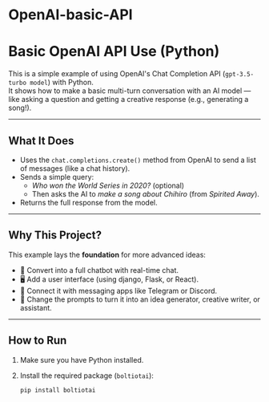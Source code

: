 # OpenAI-basic-API

# Basic OpenAI API Use (Python)

This is a simple example of using OpenAI's Chat Completion API (`gpt-3.5-turbo model`) with Python.  
It shows how to make a basic multi-turn conversation with an AI model — like asking a question and getting a creative response (e.g., generating a song!).

---

## What It Does

- Uses the `chat.completions.create()` method from OpenAI to send a list of messages (like a chat history).
- Sends a simple query:  
  - *Who won the World Series in 2020?*  (optional)
  - Then asks the AI to *make a song about Chihiro* (from *Spirited Away*).
- Returns the full response from the model.

---

## Why This Project?

This example lays the **foundation** for more advanced ideas:
- 🔄 Convert into a full chatbot with real-time chat.
- 🖥️ Add a user interface (using django, Flask, or React).
- 🤖 Connect it with messaging apps like Telegram or Discord.
- 🎨 Change the prompts to turn it into an idea generator, creative writer, or assistant.

---

## How to Run

1. Make sure you have Python installed.

2. Install the required package (`boltiotai`):
   ```
   pip install boltiotai

